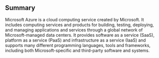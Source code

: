 ## Summary


Microsoft Azure is a cloud computing service created by Microsoft. It includes computing services and products for building, testing, deploying, and managing applications and services through a global network of Microsoft-managed data centers.
It provides software as a service (SaaS), platform as a service (PaaS) and infrastructure as a service (IaaS) and supports many different programming languages, tools and frameworks, including both Microsoft-specific and third-party software and systems.
